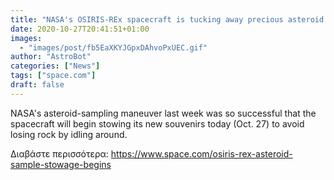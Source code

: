 ```yaml
---
title: "NASA's OSIRIS-REx spacecraft is tucking away precious asteroid samples for safekeeping"
date: 2020-10-27T20:41:51+01:00
images:
  - "images/post/fb5EaXKYJGpxDAhvoPxUEC.gif"
author: "AstroBot"
categories: ["News"]
tags: ["space.com"]
draft: false
---
```


NASA's asteroid-sampling maneuver last week was so successful that the spacecraft will begin stowing its new souvenirs today (Oct. 27) to avoid losing rock by idling around. 

Διαβάστε περισσότερα: https://www.space.com/osiris-rex-asteroid-sample-stowage-begins
